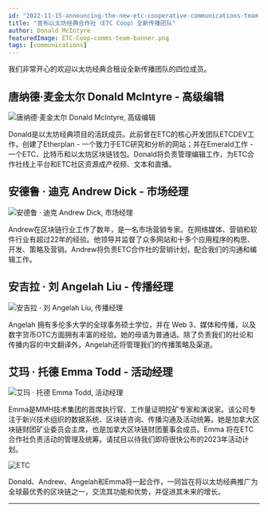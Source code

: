 ```yaml
---
id: "2022-11-15-announcing-the-new-etc-cooperative-communications-team-cn"
title: "宣布以太坊经典合作社（ETC Coop）全新传播团队"
author: Donald McIntyre
featuredImage: ETC-Coop-comms-team-banner.png
tags: [communications]
---
```


我们非常开心的欢迎以太坊经典合租设全新传播团队的四位成员。

## 唐纳德·麦金太尔 Donald McIntyre - 高级编辑

![唐纳德·麦金太尔 Donald McIntyre, 高级编辑](/Donald-profile-pic.JPG)

Donald是以太坊经典项目的活跃成员。此前曾在ETC的核心开发团队ETCDEV工作，创建了Etherplan - 一个致力于ETC研究和分析的网站；并在Emerald工作 - 一个ETC、比特币和以太坊区块链钱包。Donald将负责管理编辑工作，为ETC合作社线上平台和ETC社区资源成产视频、文本和直播。

## 安德鲁 · 迪克 Andrew Dick - 市场经理

![安德鲁 · 迪克 Andrew Dick, 市场经理](/Andrew-profile-pic.jpeg)

Andrew在区块链行业工作了数年，是一名市场营销专家。在网络媒体、营销和软件行业有超过22年的经验。他领导并监督了众多网站和十多个应用程序的构思、开发、策略及营销。Andrew将负责ETC合作社的营销计划，配合我们的沟通和编辑工作。

## 安吉拉 · 刘 Angelah Liu - 传播经理

![安吉拉 · 刘 Angelah Liu, 传播经理](/Angelah-profile-pic.jpeg)

Angelah 拥有多伦多大学的全球事务硕士学位，并在 Web 3、媒体和传播，以及数字货币OTC方面拥有丰富的经验。她的母语为普通话。除了负责我们的社论和传播内容的中文翻译外，Angelah还将管理我们的传播策略及渠道。

## 艾玛 · 托德 Emma Todd - 活动经理

![艾玛 · 托德 Emma Todd, 活动经理](/Emma-profile-pic.jpeg)

Emma是MMH技术集团的首席执行官、工作量证明挖矿专家和演说家。该公司专注于新兴技术组织的数据系统、区块链咨询、传播沟通及活动统筹。她是加拿大区块链财团矿业委员会主席，也是加拿大区块链财团董事会成员。Emma 将在ETC合作社负责活动的管理及统筹。请拭目以待我们即将很快公布的2023年活动计划。

![ETC](/ETC-promotion-comms-team.png)

Donald、Andrew、Angelah和Emma将一起合作，一同旨在将以太坊经典推广为全球最优秀的区块链之一，交流其功能和优势，并促进其未来的增长。

---
